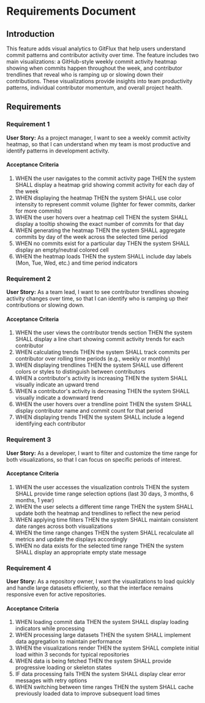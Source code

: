 # Requirements Document

## Introduction

This feature adds visual analytics to GitFlux that help users understand commit patterns and contributor activity over time. The feature includes two main visualizations: a GitHub-style weekly commit activity heatmap showing when commits happen throughout the week, and contributor trendlines that reveal who is ramping up or slowing down their contributions. These visualizations provide insights into team productivity patterns, individual contributor momentum, and overall project health.

## Requirements

### Requirement 1

**User Story:** As a project manager, I want to see a weekly commit activity heatmap, so that I can understand when my team is most productive and identify patterns in development activity.

#### Acceptance Criteria

1. WHEN the user navigates to the commit activity page THEN the system SHALL display a heatmap grid showing commit activity for each day of the week
2. WHEN displaying the heatmap THEN the system SHALL use color intensity to represent commit volume (lighter for fewer commits, darker for more commits)
3. WHEN the user hovers over a heatmap cell THEN the system SHALL display a tooltip showing the exact number of commits for that day
4. WHEN generating the heatmap THEN the system SHALL aggregate commits by day of the week across the selected time period
5. WHEN no commits exist for a particular day THEN the system SHALL display an empty/neutral colored cell
6. WHEN the heatmap loads THEN the system SHALL include day labels (Mon, Tue, Wed, etc.) and time period indicators

### Requirement 2

**User Story:** As a team lead, I want to see contributor trendlines showing activity changes over time, so that I can identify who is ramping up their contributions or slowing down.

#### Acceptance Criteria

1. WHEN the user views the contributor trends section THEN the system SHALL display a line chart showing commit activity trends for each contributor
2. WHEN calculating trends THEN the system SHALL track commits per contributor over rolling time periods (e.g., weekly or monthly)
3. WHEN displaying trendlines THEN the system SHALL use different colors or styles to distinguish between contributors
4. WHEN a contributor's activity is increasing THEN the system SHALL visually indicate an upward trend
5. WHEN a contributor's activity is decreasing THEN the system SHALL visually indicate a downward trend
6. WHEN the user hovers over a trendline point THEN the system SHALL display contributor name and commit count for that period
7. WHEN displaying trends THEN the system SHALL include a legend identifying each contributor

### Requirement 3

**User Story:** As a developer, I want to filter and customize the time range for both visualizations, so that I can focus on specific periods of interest.

#### Acceptance Criteria

1. WHEN the user accesses the visualization controls THEN the system SHALL provide time range selection options (last 30 days, 3 months, 6 months, 1 year)
2. WHEN the user selects a different time range THEN the system SHALL update both the heatmap and trendlines to reflect the new period
3. WHEN applying time filters THEN the system SHALL maintain consistent date ranges across both visualizations
4. WHEN the time range changes THEN the system SHALL recalculate all metrics and update the displays accordingly
5. WHEN no data exists for the selected time range THEN the system SHALL display an appropriate empty state message

### Requirement 4

**User Story:** As a repository owner, I want the visualizations to load quickly and handle large datasets efficiently, so that the interface remains responsive even for active repositories.

#### Acceptance Criteria

1. WHEN loading commit data THEN the system SHALL display loading indicators while processing
2. WHEN processing large datasets THEN the system SHALL implement data aggregation to maintain performance
3. WHEN the visualizations render THEN the system SHALL complete initial load within 3 seconds for typical repositories
4. WHEN data is being fetched THEN the system SHALL provide progressive loading or skeleton states
5. IF data processing fails THEN the system SHALL display clear error messages with retry options
6. WHEN switching between time ranges THEN the system SHALL cache previously loaded data to improve subsequent load times